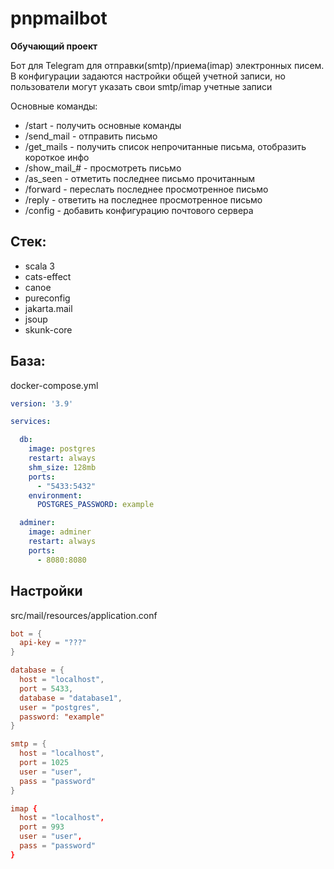 # pnpmailbot

**Обучающий проект**

Бот для Telegram для отправки(smtp)/приема(imap) электронных писем.
В конфигурации задаются настройки общей учетной записи, но пользователи могут указать свои smtp/imap учетные записи 

Основные команды:

- /start - получить основные команды
- /send_mail - отправить письмо
- /get_mails - получить список непрочитанные письма, отобразить короткое инфо
- /show_mail_# - просмотреть письмо
- /as_seen - отметить последнее письмо прочитанным
- /forward - переслать последнее просмотренное письмо
- /reply - ответить на последнее просмотренное письмо
- /config - добавить конфигурацию почтового сервера

## Стек: 

- scala 3
- cats-effect
- canoe
- pureconfig
- jakarta.mail
- jsoup
- skunk-core

## База:

docker-compose.yml
```yml
version: '3.9'

services:

  db:
    image: postgres
    restart: always
    shm_size: 128mb
    ports:
      - "5433:5432"
    environment:
      POSTGRES_PASSWORD: example

  adminer:
    image: adminer
    restart: always
    ports:
      - 8080:8080
```

##  Настройки 

src/mail/resources/application.conf

```conf
bot = {
  api-key = "???"
}

database = {
  host = "localhost",
  port = 5433,
  database = "database1",
  user = "postgres",
  password: "example"
}

smtp = {
  host = "localhost",
  port = 1025
  user = "user",
  pass = "password"
}

imap {
  host = "localhost",
  port = 993
  user = "user",
  pass = "password"
}
```